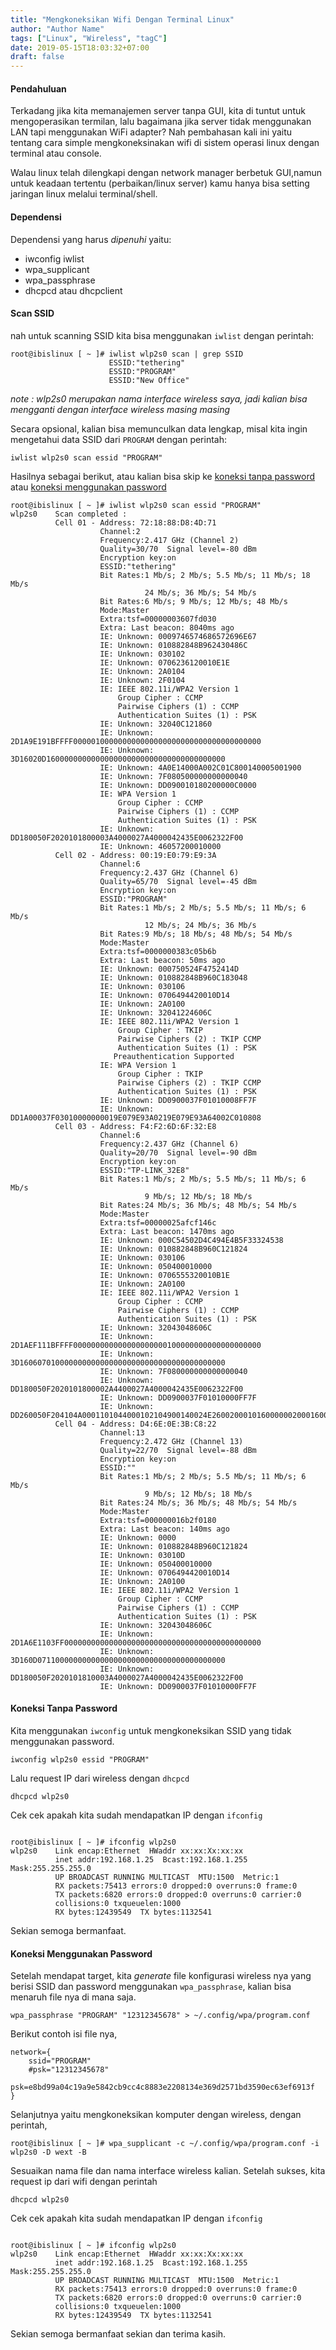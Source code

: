 ```yaml
---
title: "Mengkoneksikan Wifi Dengan Terminal Linux"
author: "Author Name"
tags: ["Linux", "Wireless", "tagC"]
date: 2019-05-15T18:03:32+07:00
draft: false
---
```


#### Pendahuluan
Terkadang jika kita memanajemen server tanpa GUI, kita di tuntut untuk mengoperasikan termilan, lalu bagaimana jika server tidak menggunakan LAN tapi menggunakan WiFi adapter? Nah pembahasan kali ini yaitu tentang cara simple mengkoneksinakan wifi di sistem operasi linux dengan terminal atau console.

Walau linux telah dilengkapi dengan network manager berbetuk GUI,namun untuk keadaan tertentu (perbaikan/linux server) kamu hanya bisa setting jaringan linux melalui terminal/shell.

#### Dependensi
Dependensi yang harus *dipenuhi* yaitu:

* iwconfig iwlist
* wpa_supplicant
* wpa_passphrase
* dhcpcd atau dhcpclient

#### Scan SSID
nah untuk scanning SSID kita bisa menggunakan `iwlist` dengan perintah:
``` 
root@ibislinux [ ~ ]# iwlist wlp2s0 scan | grep SSID
                      ESSID:"tethering"
                      ESSID:"PROGRAM"
                      ESSID:"New Office"
```
*note : wlp2s0 merupakan nama interface wireless saya, jadi kalian bisa mengganti dengan interface wireless masing masing*

Secara opsional, kalian bisa memunculkan data lengkap, misal kita ingin mengetahui data SSID dari `PROGRAM`
dengan perintah:
```
iwlist wlp2s0 scan essid "PROGRAM"
```
Hasilnya sebagai berikut, atau kalian bisa skip ke [koneksi tanpa password](#koneksi-tanpa-password) atau [koneksi menggunakan password](#koneksi-menggunakan-password)
```
root@ibislinux [ ~ ]# iwlist wlp2s0 scan essid "PROGRAM"
wlp2s0    Scan completed :
          Cell 01 - Address: 72:18:88:D8:4D:71
                    Channel:2
                    Frequency:2.417 GHz (Channel 2)
                    Quality=30/70  Signal level=-80 dBm  
                    Encryption key:on
                    ESSID:"tethering"
                    Bit Rates:1 Mb/s; 2 Mb/s; 5.5 Mb/s; 11 Mb/s; 18 Mb/s
                              24 Mb/s; 36 Mb/s; 54 Mb/s
                    Bit Rates:6 Mb/s; 9 Mb/s; 12 Mb/s; 48 Mb/s
                    Mode:Master
                    Extra:tsf=00000003607fd030
                    Extra: Last beacon: 8040ms ago
                    IE: Unknown: 0009746574686572696E67
                    IE: Unknown: 010882848B962430486C
                    IE: Unknown: 030102
                    IE: Unknown: 0706236120010E1E
                    IE: Unknown: 2A0104
                    IE: Unknown: 2F0104
                    IE: IEEE 802.11i/WPA2 Version 1
                        Group Cipher : CCMP
                        Pairwise Ciphers (1) : CCMP
                        Authentication Suites (1) : PSK
                    IE: Unknown: 32040C121860
                    IE: Unknown: 2D1A9E191BFFFF000001000000000000000000000000000000000000
                    IE: Unknown: 3D16020D1600000000000000000000000000000000000000
                    IE: Unknown: 4A0E14000A002C01C800140005001900
                    IE: Unknown: 7F080500000000000040
                    IE: Unknown: DD090010180200000C0000
                    IE: WPA Version 1
                        Group Cipher : CCMP
                        Pairwise Ciphers (1) : CCMP
                        Authentication Suites (1) : PSK
                    IE: Unknown: DD180050F2020101800003A4000027A4000042435E0062322F00
                    IE: Unknown: 46057200010000
          Cell 02 - Address: 00:19:E0:79:E9:3A
                    Channel:6
                    Frequency:2.437 GHz (Channel 6)
                    Quality=65/70  Signal level=-45 dBm  
                    Encryption key:on
                    ESSID:"PROGRAM"
                    Bit Rates:1 Mb/s; 2 Mb/s; 5.5 Mb/s; 11 Mb/s; 6 Mb/s
                              12 Mb/s; 24 Mb/s; 36 Mb/s
                    Bit Rates:9 Mb/s; 18 Mb/s; 48 Mb/s; 54 Mb/s
                    Mode:Master
                    Extra:tsf=0000000383c05b6b
                    Extra: Last beacon: 50ms ago
                    IE: Unknown: 000750524F4752414D
                    IE: Unknown: 010882848B960C183048
                    IE: Unknown: 030106
                    IE: Unknown: 0706494420010D14
                    IE: Unknown: 2A0100
                    IE: Unknown: 32041224606C
                    IE: IEEE 802.11i/WPA2 Version 1
                        Group Cipher : TKIP
                        Pairwise Ciphers (2) : TKIP CCMP
                        Authentication Suites (1) : PSK
                       Preauthentication Supported
                    IE: WPA Version 1
                        Group Cipher : TKIP
                        Pairwise Ciphers (2) : TKIP CCMP
                        Authentication Suites (1) : PSK
                    IE: Unknown: DD0900037F01010008FF7F
                    IE: Unknown: DD1A00037F03010000000019E079E93A0219E079E93A64002C010808
          Cell 03 - Address: F4:F2:6D:6F:32:E8
                    Channel:6
                    Frequency:2.437 GHz (Channel 6)
                    Quality=20/70  Signal level=-90 dBm  
                    Encryption key:on
                    ESSID:"TP-LINK_32E8"
                    Bit Rates:1 Mb/s; 2 Mb/s; 5.5 Mb/s; 11 Mb/s; 6 Mb/s
                              9 Mb/s; 12 Mb/s; 18 Mb/s
                    Bit Rates:24 Mb/s; 36 Mb/s; 48 Mb/s; 54 Mb/s
                    Mode:Master
                    Extra:tsf=00000025afcf146c
                    Extra: Last beacon: 1470ms ago
                    IE: Unknown: 000C54502D4C494E4B5F33324538
                    IE: Unknown: 010882848B960C121824
                    IE: Unknown: 030106
                    IE: Unknown: 050400010000
                    IE: Unknown: 0706555320010B1E
                    IE: Unknown: 2A0100
                    IE: IEEE 802.11i/WPA2 Version 1
                        Group Cipher : CCMP
                        Pairwise Ciphers (1) : CCMP
                        Authentication Suites (1) : PSK
                    IE: Unknown: 32043048606C
                    IE: Unknown: 2D1AEF111BFFFF000000000000000000000100000000000000000000
                    IE: Unknown: 3D1606070100000000000000000000000000000000000000
                    IE: Unknown: 7F080000000000000040
                    IE: Unknown: DD180050F2020101800002A4400027A4000042435E0062322F00
                    IE: Unknown: DD0900037F01010000FF7F
                    IE: Unknown: DD260050F204104A0001101044000102104900140024E26002000101600000020001600100020001
          Cell 04 - Address: D4:6E:0E:3B:C8:22
                    Channel:13
                    Frequency:2.472 GHz (Channel 13)
                    Quality=22/70  Signal level=-88 dBm  
                    Encryption key:on
                    ESSID:""
                    Bit Rates:1 Mb/s; 2 Mb/s; 5.5 Mb/s; 11 Mb/s; 6 Mb/s
                              9 Mb/s; 12 Mb/s; 18 Mb/s
                    Bit Rates:24 Mb/s; 36 Mb/s; 48 Mb/s; 54 Mb/s
                    Mode:Master
                    Extra:tsf=000000016b2f0180
                    Extra: Last beacon: 140ms ago
                    IE: Unknown: 0000
                    IE: Unknown: 010882848B960C121824
                    IE: Unknown: 03010D
                    IE: Unknown: 050400010000
                    IE: Unknown: 0706494420010D14
                    IE: Unknown: 2A0100
                    IE: IEEE 802.11i/WPA2 Version 1
                        Group Cipher : CCMP
                        Pairwise Ciphers (1) : CCMP
                        Authentication Suites (1) : PSK
                    IE: Unknown: 32043048606C
                    IE: Unknown: 2D1A6E1103FF00000000000000000000000000000000000000000000
                    IE: Unknown: 3D160D071100000000000000000000000000000000000000
                    IE: Unknown: DD180050F2020101810003A4000027A4000042435E0062322F00
                    IE: Unknown: DD0900037F01010000FF7F

```

#### Koneksi Tanpa Password
Kita menggunakan `iwconfig` untuk mengkoneksikan SSID yang tidak menggunakan password.
```
iwconfig wlp2s0 essid "PROGRAM"
```
Lalu request IP dari wireless dengan `dhcpcd`
```
dhcpcd wlp2s0
```
Cek cek apakah kita sudah mendapatkan IP dengan `ifconfig`
```

root@ibislinux [ ~ ]# ifconfig wlp2s0
wlp2s0    Link encap:Ethernet  HWaddr xx:xx:Xx:xx:xx
          inet addr:192.168.1.25  Bcast:192.168.1.255  Mask:255.255.255.0
          UP BROADCAST RUNNING MULTICAST  MTU:1500  Metric:1
          RX packets:75413 errors:0 dropped:0 overruns:0 frame:0
          TX packets:6820 errors:0 dropped:0 overruns:0 carrier:0
          collisions:0 txqueuelen:1000
          RX bytes:12439549  TX bytes:1132541

```
Sekian semoga bermanfaat.
#### Koneksi Menggunakan Password
Setelah mendapat target, kita *generate* file konfigurasi wireless nya yang berisi SSID dan password menggunakan `wpa_passphrase`, kalian bisa menaruh file nya di mana saja.
```
wpa_passphrase "PROGRAM" "12312345678" > ~/.config/wpa/program.conf
```
Berikut contoh isi file nya,
```
network={
	ssid="PROGRAM"
	#psk="12312345678"
	psk=e8bd99a04c19a9e5842cb9cc4c8883e2208134e369d2571bd3590ec63ef6913f
}
```

Selanjutnya yaitu mengkoneksikan komputer dengan wireless, dengan perintah,
```
root@ibislinux [ ~ ]# wpa_supplicant -c ~/.config/wpa/program.conf -i wlp2s0 -D wext -B
```
Sesuaikan nama file dan nama interface wireless kalian. Setelah sukses, kita request ip dari wifi dengan perintah
```
dhcpcd wlp2s0
```
Cek cek apakah kita sudah mendapatkan IP dengan `ifconfig`
```

root@ibislinux [ ~ ]# ifconfig wlp2s0
wlp2s0    Link encap:Ethernet  HWaddr xx:xx:Xx:xx:xx
          inet addr:192.168.1.25  Bcast:192.168.1.255  Mask:255.255.255.0
          UP BROADCAST RUNNING MULTICAST  MTU:1500  Metric:1
          RX packets:75413 errors:0 dropped:0 overruns:0 frame:0
          TX packets:6820 errors:0 dropped:0 overruns:0 carrier:0
          collisions:0 txqueuelen:1000
          RX bytes:12439549  TX bytes:1132541

```
Sekian semoga bermanfaat sekian dan terima kasih.
